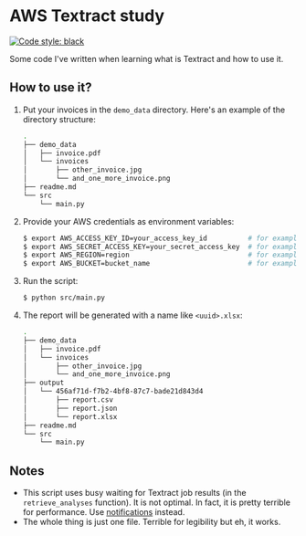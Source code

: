 # AWS Textract study

[![Code style: black](https://img.shields.io/badge/code%20style-black-000000.svg)](https://github.com/psf/black)

Some code I've written when learning what is Textract and how to use it.

## How to use it?

1. Put your invoices in the `demo_data` directory.
   Here's an example of the directory structure:
    ```sh
    .
    ├── demo_data
    │   ├── invoice.pdf
    │   └── invoices
    │       ├── other_invoice.jpg
    │       └── and_one_more_invoice.png
    ├── readme.md
    └── src
        └── main.py
    ```

2. Provide your AWS credentials as environment variables:
    ```sh
    $ export AWS_ACCESS_KEY_ID=your_access_key_id          # for example "AKIAIOSFODNN7EXAMPLE"
    $ export AWS_SECRET_ACCESS_KEY=your_secret_access_key  # for example "wJalrXUtnFEMI/K7MDENG/bPxRfiCYEXAMPLEKEY"
    $ export AWS_REGION=region                             # for example "us-east-1"
    $ export AWS_BUCKET=bucket_name                        # for example "my-textract-study-bucket"
    ```

3. Run the script:
    ```sh
    $ python src/main.py
    ```

4. The report will be generated with a name like `<uuid>.xlsx`:
    ```sh
    .
    ├── demo_data
    │   ├── invoice.pdf
    │   └── invoices
    │       ├── other_invoice.jpg
    │       └── and_one_more_invoice.png
    ├── output
    │   └── 456af71d-f7b2-4bf8-87c7-bade21d843d4
    │       ├── report.csv
    │       ├── report.json
    │       └── report.xlsx
    ├── readme.md
    └── src
        └── main.py
    ```

## Notes

- This script uses busy waiting for Textract job results (in the `retrieve_analyses` function). It is not optimal. In fact, it is pretty terrible for performance. Use [notifications](https://docs.aws.amazon.com/textract/latest/dg/api-async.html#:~:text=The%20completion%20status%20of%20the%20request%20is%20published%20to%20an%20Amazon%20Simple%20Notification%20Service%20(Amazon%20SNS)%20topic.) instead.
- The whole thing is just one file. Terrible for legibility but eh, it works.
